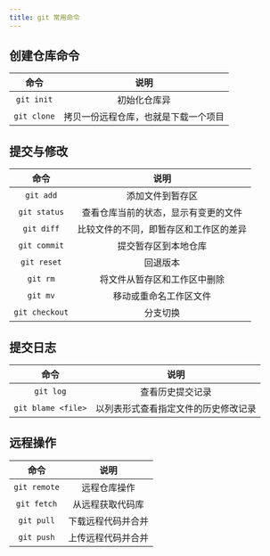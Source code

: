 ```yaml
---
title: git 常用命令
---
```


## 创建仓库命令

|    命令     |                 说明                 |
| :---------: | :----------------------------------: |
| `git init`  |             初始化仓库异             |
| `git clone` | 拷贝一份远程仓库，也就是下载一个项目 |

## 提交与修改

|      命令      |                  说明                  |
| :------------: | :------------------------------------: |
|   `git add`    |            添加文件到暂存区            |
|  `git status`  |  查看仓库当前的状态，显示有变更的文件  |
|   `git diff`   | 比较文件的不同，即暂存区和工作区的差异 |
|  `git commit`  |          提交暂存区到本地仓库          |
|  `git reset`   |                回退版本                |
|    `git rm`    |      将文件从暂存区和工作区中删除      |
|    `git mv`    |         移动或重命名工作区文件         |
| `git checkout` |                分支切换                |

## 提交日志

|        命令        |                 说明                 |
| :----------------: | :----------------------------------: |
|     `git log`      |           查看历史提交记录           |
| `git blame <file>` | 以列表形式查看指定文件的历史修改记录 |

## 远程操作

|     命令     |        说明        |
| :----------: | :----------------: |
| `git remote` |    远程仓库操作    |
| `git fetch`  |  从远程获取代码库  |
|  `git pull`  | 下载远程代码并合并 |
|  `git push`  | 上传远程代码并合并 |

